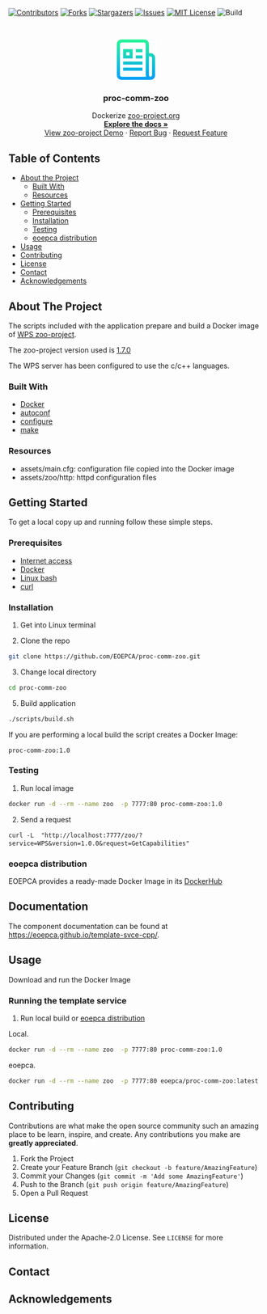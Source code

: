 
[![Contributors][contributors-shield]][contributors-url]
[![Forks][forks-shield]][forks-url]
[![Stargazers][stars-shield]][stars-url]
[![Issues][issues-shield]][issues-url]
[![MIT License][license-shield]][license-url]
![Build][build-shield]

<!-- PROJECT LOGO -->
<br />
<p align="center">
  <a href="https://github.com/EOEPCA/template-svce">
    <img src="images/logo.png" alt="Logo" width="80" height="80">
  </a>

  <h3 align="center">proc-comm-zoo</h3>

  <p align="center">
    Dockerize <a href="http://zoo-project.org/">zoo-project.org</a>
    <br />
    <a href="#table-of-contents"><strong>Explore the docs »</strong></a>
    <br />
    <a href="http://zoo-project.org/examples/otb-example.html">View zoo-project Demo</a>
    ·
    <a href="https://github.com/EOEPCA/proc-comm-zoo/issues">Report Bug</a>
    ·
    <a href="https://github.com/EOEPCA/proc-comm-zoo/issues">Request Feature</a>
  </p>
</p>

<!-- TABLE OF CONTENTS -->

## Table of Contents

- [About the Project](#about-the-project)
  - [Built With](#built-with)
  - [Resources](#resources)
- [Getting Started](#getting-started)
  - [Prerequisites](#prerequisites)
  - [Installation](#installation)
  - [Testing](#testing)
  - [eoepca distribution](#eoepca-distribution)
- [Usage](#usage)
- [Contributing](#contributing)
- [License](#license)
- [Contact](#contact)
- [Acknowledgements](#acknowledgements)

<!-- ABOUT THE PROJECT -->

## About The Project

The scripts included with the application prepare and build a Docker image of [WPS zoo-project][zoo-project-link].

The zoo-project version used is [1.7.0](http://zoo-project.org/dl/zoo-project-1.7.0.zip)

The WPS server has been configured to use the c/c++ languages.


### Built With

- [Docker](https://www.docker.com/)
- [autoconf](https://www.gnu.org/software/autoconf/)
- [configure](https://en.wikipedia.org/wiki/Configure_script)
- [make](http://man7.org/linux/man-pages/man1/make.1.html)

### Resources

- assets/main.cfg: configuration file copied into the Docker image
- assets/zoo/http: httpd configuration files

<!-- GETTING STARTED -->

## Getting Started

To get a local copy up and running follow these simple steps.

### Prerequisites

- [Internet access](https://en.wikipedia.org/wiki/Internet_access)
- [Docker](https://www.docker.com/)
- [Linux bash](https://en.wikipedia.org/wiki/Bash_(Unix_shell))
- [curl](https://en.wikipedia.org/wiki/CURL)

### Installation

1. Get into Linux terminal

2. Clone the repo

```sh
git clone https://github.com/EOEPCA/proc-comm-zoo.git
```

3. Change local directory

```sh
cd proc-comm-zoo
```

5. Build application

```sh
./scripts/build.sh
```

If you are performing a local build the script creates a Docker Image:

```text
proc-comm-zoo:1.0
```

### Testing

1. Run local image

```sh
docker run -d --rm --name zoo  -p 7777:80 proc-comm-zoo:1.0
```

2. Send a request

```ssh
curl -L  "http://localhost:7777/zoo/?service=WPS&version=1.0.0&request=GetCapabilities"
```

### eoepca distribution

EOEPCA provides a ready-made Docker Image in its [DockerHub][eoepca-zoo]


## Documentation

The component documentation can be found at https://eoepca.github.io/template-svce-cpp/.

<!-- USAGE EXAMPLES -->

## Usage

Download and run the Docker Image

### Running the template service

1. Run local build or [eoepca distribution][eoepca-zoo]

Local.

```sh
docker run -d --rm --name zoo  -p 7777:80 proc-comm-zoo:1.0
```

eoepca.

```sh
docker run -d --rm --name zoo  -p 7777:80 eoepca/proc-comm-zoo:latest
```

## Contributing

Contributions are what make the open source community such an amazing place to be learn, inspire, and create. Any contributions you make are **greatly appreciated**.

1. Fork the Project
2. Create your Feature Branch (`git checkout -b feature/AmazingFeature`)
3. Commit your Changes (`git commit -m 'Add some AmazingFeature'`)
4. Push to the Branch (`git push origin feature/AmazingFeature`)
5. Open a Pull Request

<!-- LICENSE -->

## License

Distributed under the Apache-2.0 License. See `LICENSE` for more information.


## Contact

<!-- ACKNOWLEDGEMENTS -->

## Acknowledgements


<!-- MARKDOWN LINKS & IMAGES -->
<!-- https://www.markdownguide.org/basic-syntax/#reference-style-links -->

[contributors-shield]: https://img.shields.io/github/contributors/EOEPCA/template-svce.svg?style=flat-square
[contributors-url]: https://github.com/EOEPCA/template-svce/graphs/contributors
[forks-shield]: https://img.shields.io/github/forks/EOEPCA/template-svce.svg?style=flat-square
[forks-url]: https://github.com/EOEPCA/template-svce/network/members
[stars-shield]: https://img.shields.io/github/stars/EOEPCA/template-svce.svg?style=flat-square
[stars-url]: https://github.com/EOEPCA/template-svce/stargazers
[issues-shield]: https://img.shields.io/github/issues/EOEPCA/template-svce.svg?style=flat-square
[issues-url]: https://github.com/EOEPCA/template-svce/issues
[license-shield]: https://img.shields.io/github/license/EOEPCA/template-svce.svg?style=flat-square
[license-url]: https://github.com/EOEPCA/template-svce/blob/master/LICENSE
[build-shield]: https://www.travis-ci.com/EOEPCA/template-svce.svg?branch=master
[product-screenshot]: images/screenshot.png
[zoo-project-link]: http://www.zoo-project.org/
[eoepca-zoo]: https://hub.docker.com/r/eoepca/proc-comm-zoo/tags